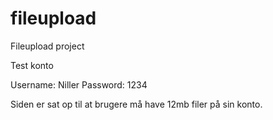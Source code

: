 # fileupload
Fileupload project

Test konto 

Username: Niller
Password: 1234

Siden er sat op til at brugere må have 12mb filer på sin konto.
